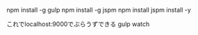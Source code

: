 
npm install -g gulp
npm install -g jspm
npm install
jspm install -y

これでlocalhost:9000でぶらうずできる
gulp watch
